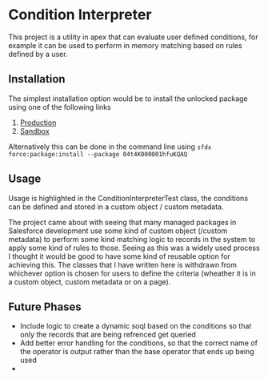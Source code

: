 # Condition Interpreter

This project is a utility in apex that can evaluate user defined conditions, for example it can be used to perform in memory matching based on rules defined by a user.

## Installation

The simplest installation option would be to install the unlocked package using one of the following links

1. [Production](https://login.salesforce.com/packaging/installPackage.apexp?p0=04t4K000001hfuKQAQ)
2. [Sandbox](https://test.salesforce.com/packaging/installPackage.apexp?p0=04t4K000001hfuKQAQ)

Alternatively this can be done in the command line using `sfdx force:package:install --package 04t4K000001hfuKQAQ`

## Usage

Usage is highlighted in the ConditionInterpreterTest class, the conditions can be defined and stored in a custom object / custom metadata.

The project came about with seeing that many managed packages in Salesforce development use some kind of custom object (/custom metadata) to perform some kind matching logic to records in the system to apply some kind of rules to those. Seeing as this was a widely used process I thought it would be good to have some kind of reusable option for achieving this. The classes that I have written here is withdrawn from whichever option is chosen for users to define the criteria (wheather it is in a custom object, custom metadata or on a page).

## Future Phases

* Include logic to create a dynamic soql based on the conditions so that only the records that are being refrenced get queried
* Add better error handling for the conditions, so that the correct name of the operator is output rather than the base operator that ends up being used
*
